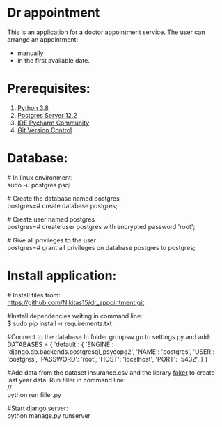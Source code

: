 # Dr appointment

This is an application for a doctor appointment service.
The user can arrange an appointment:
* manually
* in the first available date.

# Prerequisites:

1. [Python 3.8](https://www.python.org/downloads)<br> 
2. [Postgres Server 12.2](https://www.postgresql.org)<br>
3. [IDE Pycharm Community](https://www.jetbrains.com/pycharm/download)<br>
4. [Git Version Control](https://git-scm.com/downloads)<br>

# Database: 

<span class="pl-c"><span class="pl-c">#</span> In linux environment:</span><br>
sudo -u postgres psql

<span class="pl-c"><span class="pl-c">#</span> Create the database named postgres</span><br>
 postgres=# create database postgres;
 
<span class="pl-c"><span class="pl-c">#</span> Create user named postgres</span><br> 
 postgres=# create user postgres with encrypted password 'root';

<span class="pl-c"><span class="pl-c">#</span> Give all privileges to the user</span><br> 
 postgres=# grant all privileges on database postgres to postgres;
 
# Install application:<br>

<span class="pl-c"><span class="pl-c">#</span> Install files from:</span><br>
https://github.com/Nikitas15/dr_appointment.git 

<span class="pl-c"><span class="pl-c">#</span>Install dependencies writing in command line:</span><br>
$ sudo pip install -r requirements.txt

<span class="pl-c"><span class="pl-c">#</span>Connect to the database In folder groupsw go to settings.py and add:</span><br>
DATABASES = {
    'default': {
        'ENGINE': 'django.db.backends.postgresql_psycopg2',
        'NAME': 'postgres',
        'USER': 'postgres',
        'PASSWORD': 'root',
        'HOST': 'localhost',
        'PORT': '5432',
    }
}

<span class="pl-c"><span class="pl-c">#</span>Add data from the dataset insurance.csv and the library [faker](https://faker.readthedocs.io/en/master) to create last year data. Run filler in command line:</span><br>//  <br>
python run filler.py

<span class="pl-c"><span class="pl-c">#</span>Start django server:</span><br>
python manage.py runserver
